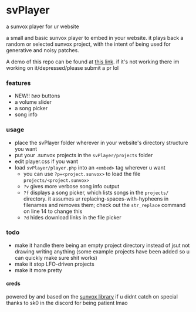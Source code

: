 # svPlayer
a sunvox player for ur website

a small and basic sunvox player to embed in your website. it plays back a random or selected sunvox project, with the intent of being used for generative and noisy patches.

A demo of this repo can be found at [this link](https://lainalien.space/sunvox/svPlayer/player.php). if it's not working there im working on it/depressed/please submit a pr lol

### features
- NEW!! *two* buttons
- a volume slider
- a song picker
- song info

### usage
+ place the svPlayer folder wherever in your website's directory structure you want
+ put your .sunvox projects in the `svPlayer/projects` folder
+ edit player.css if you want
+ load `svPlayer/player.php` into an `<embed>` tag wherever u want
  + you can use `?p=<project.sunvox>` to load the file `projects/<project.sunvox>`
  + `?v` gives more verbose song info output
  + `?f` displays a song picker, which lists songs in the `projects/` directory. it assumes ur replacing-spaces-with-hypheens in filenames and removes them; check out the `str_replace` command on line 14 to change this
  + `?d` hides download links in the file picker

### todo
* make it handle there being an empty project directory instead of jsut not drawing writing anything (some example projects have been added so u can quickly make sure shit works)
* make it stop LFO-driven projects
* make it more pretty

#### creds
powered by and based on the [sunvox library](https://warmplace.ru/soft/sunvox/sunvox_lib.php) if u didnt catch on
special thanks to sk0 in the discord for being patient lmao
